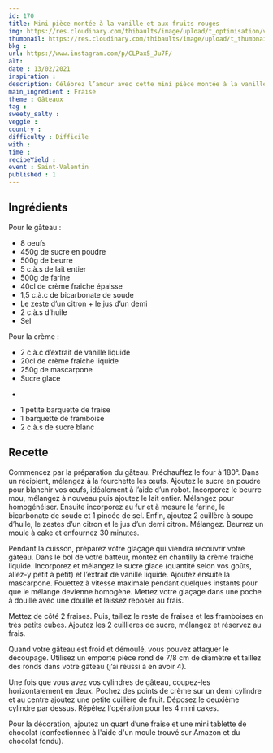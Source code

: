 ```yaml
---
id: 170
title: Mini pièce montée à la vanille et aux fruits rouges
img: https://res.cloudinary.com/thibaults/image/upload/t_optimisation/v1613239425/Recipes/20210213_piece_monte_vanille_fruit_rouge.jpg
thumbnail: https://res.cloudinary.com/thibaults/image/upload/t_thumbnail_josie/v1613239425/Recipes/20210213_piece_monte_vanille_fruit_rouge.jpg
bkg : 
url: https://www.instagram.com/p/CLPax5_Ju7F/
alt: 
date : 13/02/2021
inspiration : 
description: Célébrez l’amour avec cette mini pièce montée à la vanille et aux fruits rouges.
main_ingredient : Fraise
theme : Gâteaux
tag : 
sweety_salty : 
veggie : 
country :
difficulty : Difficile
with : 
time : 
recipeYield : 
event : Saint-Valentin
published : 1
---
```


## Ingrédients
Pour le gâteau :
 - 8 oeufs
 - 450g de sucre en poudre
 - 500g de beurre
 - 5 c.à.s de lait entier
 - 500g de farine
 - 40cl de crème fraiche épaisse
 - 1,5 c.à.c de bicarbonate de soude
 - Le zeste d’un citron + le jus d’un demi
 - 2 c.à.s d’huile
 - Sel

Pour la crème :
 - 2 c.à.c d’extrait de vanille liquide
 - 20cl de crème fraîche liquide
 - 250g de mascarpone
 - Sucre glace
+
 - 1 petite barquette de fraise
 - 1 barquette de framboise
 - 2 c.à.s de sucre blanc

## Recette
Commencez par la préparation du gâteau. Préchauffez le four à 180°. Dans un récipient, mélangez à la fourchette les œufs. Ajoutez le sucre en poudre pour blanchir vos œufs, idéalement à l’aide d’un robot. Incorporez le beurre mou, mélangez à nouveau puis ajoutez le lait entier. Mélangez pour homogénéiser. Ensuite incorporez au fur et à mesure la farine, le bicarbonate de soude et 1 pincée de sel. Enfin, ajoutez 2 cuillère à soupe d’huile, le zestes d’un citron et le jus d’un demi citron. Mélangez. Beurrez un moule à cake et enfournez 30 minutes.

Pendant la cuisson, préparez votre glaçage qui viendra recouvrir votre gâteau. Dans le bol de votre batteur, montez en chantilly la crème fraîche liquide. Incorporez et mélangez le sucre glace (quantité selon vos goûts, allez-y petit à petit) et l’extrait de vanille liquide. Ajoutez ensuite la mascarpone. Fouettez à vitesse maximale pendant quelques instants pour que le mélange devienne homogène. Mettez votre glaçage dans une poche à douille avec une douille et laissez reposer au frais.

Mettez de côté 2 fraises. Puis, taillez le reste de fraises et les framboises en très petits cubes. Ajoutez les 2 cuillieres de sucre, mélangez et réservez au frais.

Quand votre gâteau est froid et démoulé, vous pouvez attaquer le découpage. Utilisez un emporte pièce rond de 7/8 cm de diamètre et taillez des ronds dans votre gâteau (j’ai réussi à en avoir 4).

Une fois que vous avez vos cylindres de gâteau, coupez-les horizontalement en deux. Pochez des points de crème sur un demi cylindre et au centre ajoutez une petite cuillère de fruit. Déposez le deuxième cylindre par dessus. Répétez l'opération pour les 4 mini cakes.

Pour la décoration, ajoutez un quart d’une fraise et une mini tablette de chocolat (confectionnée à l'aide d'un moule trouvé sur Amazon et du chocolat fondu).